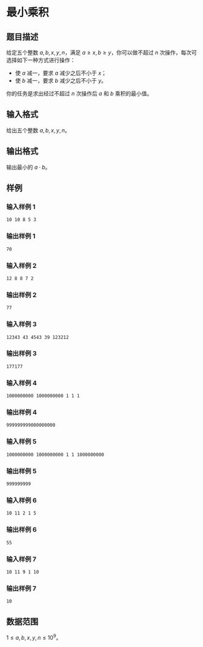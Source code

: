 # 最小乘积

## 题目描述

给定五个整数 $a, b, x, y, n$，满足 $a \geq x, b \geq y$，你可以做不超过 $n$ 次操作，每次可选择如下一种方式进行操作：

* 使 $a$ 减一，要求 $a$ 减少之后不小于 $x$；
* 使 $b$ 减一，要求 $b$ 减少之后不小于 $y$。

你的任务是求出经过不超过 $n$ 次操作后 $a$ 和 $b$ 乘积的最小值。

## 输入格式

给出五个整数 $a, b, x, y, n$。

## 输出格式

输出最小的 $a \cdot b$。

## 样例

### 输入样例 1
```
10 10 8 5 3
```

### 输出样例 1
```
70
```

### 输入样例 2
```
12 8 8 7 2
```

### 输出样例 2
```
77
```

### 输入样例 3
```
12343 43 4543 39 123212
```

### 输出样例 3
```
177177
```

### 输入样例 4
```
1000000000 1000000000 1 1 1
```

### 输出样例 4
```
999999999000000000
```

### 输入样例 5
```
1000000000 1000000000 1 1 1000000000
```

### 输出样例 5
```
999999999
```

### 输入样例 6
```
10 11 2 1 5
```

### 输出样例 6
```
55
```

### 输入样例 7
```
10 11 9 1 10
```

### 输出样例 7
```
10
```

## 数据范围

$1 \leq a,b,x,y,n \leq 10^9$。
